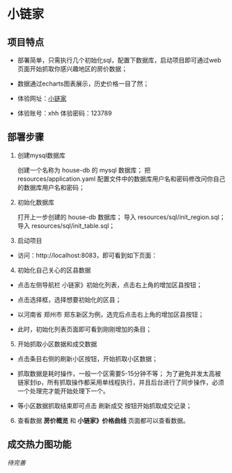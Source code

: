 
# 小链家

## 项目特点

* 部署简单，只需执行几个初始化sql，配置下数据库，启动项目即可通过web页面开始抓取你感兴趣地区的房价数据；

* 数据通过echarts图表展示，历史价格一目了然；

* 体验网址：[小链家](http://house.fengxiuge.top)

* 体验账号：xhh  体验密码：123789

## 部署步骤
1. 创建mysql数据库
   
   创建一个名称为 house-db 的 mysql 数据库；
   把 resources/application.yaml 配置文件中的数据库用户名和密码修改问你自己的数据库用户名和密码；
   
2. 初始化数据库
   
   打开上一步创建的 house-db 数据库；
   导入 resources/sql/init_region.sql；
   导入 resources/sql/init_table.sql；
   
3. 启动项目
   
* 访问：http://localhost:8083，即可看到如下页面：
[](img/01.png)

4. 初始化自己关心的区县数据 
   
* 点击左侧导航栏 小链家》初始化列表，点击右上角的增加区县按钮；
[](img/02.png)

* 点击选择框，选择想要初始化的区县；
[](img/03.png)

* 以河南省 郑州市 郑东新区为例，选完后点击右上角的增加区县按钮；
[](img/04.png)

* 此时，初始化列表页面即可看到刚刚增加的条目；
[](img/05.png)

5. 开始抓取小区数据和成交数据

* 点击条目右侧的刷新小区按钮，开始抓取小区数据；
[](img/06.png)
  
* 抓取数据是耗时操作，一般一个区需要5-15分钟不等；
为了避免并发太高被链家封ip，所有抓取操作都采用单线程执行，并且后台进行了同步操作，必须一个处理完才能开始处理下一个。
[](img/07.png)
  
* 等小区数据抓取结束即可点击 刷新成交 按钮开始抓取成交记录；

6. 查看数据
**房价概览** 和 **小链家》价格曲线** 页面都可以查看数据。
[](img/08.png)

## 成交热力图功能

*待完善*

